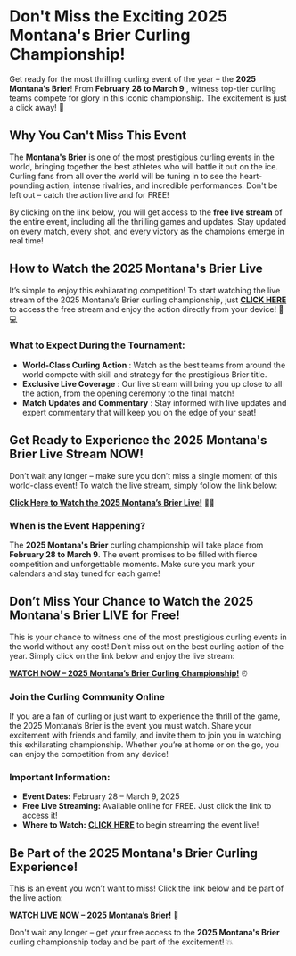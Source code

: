 # Don't Miss the Exciting 2025 Montana's Brier Curling Championship!

Get ready for the most thrilling curling event of the year – the **2025 Montana's Brier**! From **February 28 to March 9** , witness top-tier curling teams compete for glory in this iconic championship. The excitement is just a click away! 🌟

## Why You Can't Miss This Event

The **Montana's Brier** is one of the most prestigious curling events in the world, bringing together the best athletes who will battle it out on the ice. Curling fans from all over the world will be tuning in to see the heart-pounding action, intense rivalries, and incredible performances. Don't be left out – catch the action live and for FREE!

By clicking on the link below, you will get access to the **free live stream** of the entire event, including all the thrilling games and updates. Stay updated on every match, every shot, and every victory as the champions emerge in real time!

## How to Watch the 2025 Montana's Brier Live

It’s simple to enjoy this exhilarating competition! To start watching the live stream of the 2025 Montana’s Brier curling championship, just [**CLICK HERE**](https://tinyurl.com/livestreamfreeo?st=2025montanasbrier&si=gh) to access the free stream and enjoy the action directly from your device! 📱💻

### What to Expect During the Tournament:

- **World-Class Curling Action** : Watch as the best teams from around the world compete with skill and strategy for the prestigious Brier title.
- **Exclusive Live Coverage** : Our live stream will bring you up close to all the action, from the opening ceremony to the final match!
- **Match Updates and Commentary** : Stay informed with live updates and expert commentary that will keep you on the edge of your seat!

## Get Ready to Experience the 2025 Montana's Brier Live Stream NOW!

Don’t wait any longer – make sure you don’t miss a single moment of this world-class event! To watch the live stream, simply follow the link below:

[**Click Here to Watch the 2025 Montana’s Brier Live!**](https://tinyurl.com/livestreamfreeo?st=2025montanasbrier&si=gh) 🎥🔥

### When is the Event Happening?

The **2025 Montana's Brier** curling championship will take place from **February 28 to March 9**. The event promises to be filled with fierce competition and unforgettable moments. Make sure you mark your calendars and stay tuned for each game!

## Don’t Miss Your Chance to Watch the 2025 Montana's Brier LIVE for Free!

This is your chance to witness one of the most prestigious curling events in the world without any cost! Don’t miss out on the best curling action of the year. Simply click on the link below and enjoy the live stream:

[**WATCH NOW – 2025 Montana’s Brier Curling Championship!**](https://tinyurl.com/livestreamfreeo?st=2025montanasbrier&si=gh) ⏰

### Join the Curling Community Online

If you are a fan of curling or just want to experience the thrill of the game, the 2025 Montana’s Brier is the event you must watch. Share your excitement with friends and family, and invite them to join you in watching this exhilarating championship. Whether you’re at home or on the go, you can enjoy the competition from any device!

### Important Information:

- **Event Dates:** February 28 – March 9, 2025
- **Free Live Streaming:** Available online for FREE. Just click the link to access it!
- **Where to Watch:** [**CLICK HERE**](https://tinyurl.com/livestreamfreeo?st=2025montanasbrier&si=gh) to begin streaming the event live!

## Be Part of the 2025 Montana's Brier Curling Experience!

This is an event you won’t want to miss! Click the link below and be part of the live action:

[**WATCH LIVE NOW – 2025 Montana’s Brier!**](https://tinyurl.com/livestreamfreeo?st=2025montanasbrier&si=gh) 🎯

Don't wait any longer – get your free access to the **2025 Montana's Brier** curling championship today and be part of the excitement! 💥
